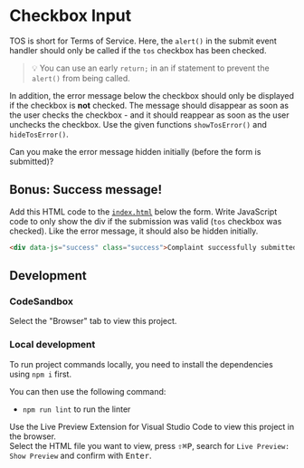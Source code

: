 # Checkbox Input

TOS is short for Terms of Service. Here, the `alert()` in the submit event handler should only be called if the `tos` checkbox has been checked.

> 💡 You can use an early `return;` in an if statement to prevent the `alert()` from being called.

In addition, the error message below the checkbox should only be displayed if the checkbox is **not** checked. The message should disappear as soon as the user checks the checkbox - and it should reappear as soon as the user unchecks the checkbox. Use the given functions `showTosError()` and `hideTosError()`.

Can you make the error message hidden initially (before the form is submitted)?

## Bonus: Success message!

Add this HTML code to the [`index.html`](./index.html) below the form. Write JavaScript code to only show the div if the submission was valid (`tos` checkbox was checked). Like the error message, it should also be hidden initially.

```html
<div data-js="success" class="success">Complaint successfully submitted!</div>
```

## Development

### CodeSandbox

Select the "Browser" tab to view this project.

### Local development

To run project commands locally, you need to install the dependencies using `npm i` first.

You can then use the following command:

- `npm run lint` to run the linter

Use the Live Preview Extension for Visual Studio Code to view this project in the browser.  
Select the HTML file you want to view, press <kbd>⇧</kbd><kbd>⌘</kbd><kbd>P</kbd>, search for `Live Preview: Show Preview` and confirm with <kbd>Enter</kbd>.

